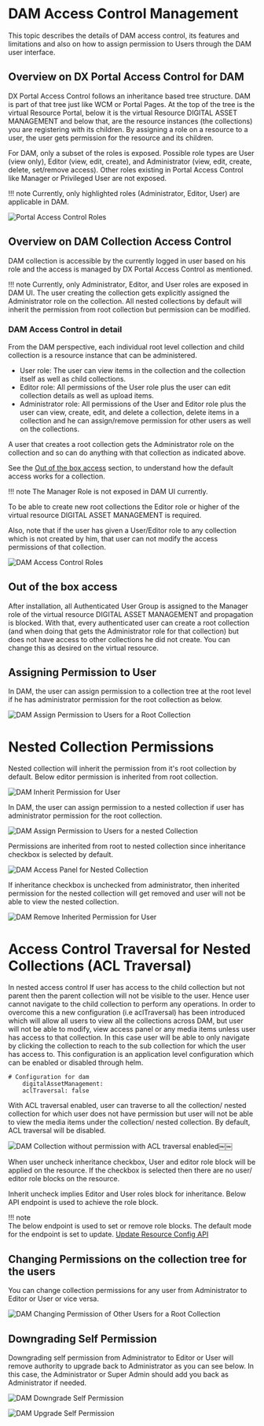 # DAM Access Control Management

This topic describes the details of DAM access control, its features and limitations and also on how to assign permission to Users through the DAM user interface.

## Overview on DX Portal Access Control for DAM

DX Portal Access Control follows an inheritance based tree structure. DAM is part of that tree just like WCM or Portal Pages. 
At the top of the tree is the virtual Resource Portal, below it is the virtual Resource DIGITAL ASSET MANAGEMENT and below that, are the resource instances (the collections) you are registering with its children. By assigning a role on a resource to a user, the user gets permission for the resource and its children.

For DAM, only a subset of the roles is exposed. Possible role types are User (view only), Editor (view, edit, create), and Administrator (view, edit, create, delete, set/remove access). Other roles existing in Portal Access Control like Manager or Privileged User are not exposed.

!!! note
    Currently, only highlighted roles (Administrator, Editor, User) are applicable in DAM.

![Portal Access Control Roles](../../../../images/access_roles_portal.png)

## Overview on DAM Collection Access Control

DAM collection is accessible by the currently logged in user based on his role and the access is managed by DX Portal Access Control as mentioned. 

!!! note
    Currently, only Administrator, Editor, and User roles are exposed in DAM UI. The user creating the collection gets explicitly assigned the Administrator role on the collection. All nested collections by default will inherit the permission from root collection but permission can be modified.

### DAM Access Control in detail

From the DAM perspective, each individual root level collection and child collection is a resource instance that can be administered.

- User role: The user can view items in the collection and the collection itself as well as child collections.
- Editor role: All permissions of the User role plus the user can edit collection details as well as upload items.
- Administrator role: All permissions of the User and Editor role plus the user can view, create, edit, and delete a collection, delete items in a collection and he can assign/remove permission for other users as well on the collections.

A user that creates a root collection gets the Administrator role on the collection and so can do anything with that collection as indicated above.

See the [Out of the box access](#Out-of-the-box-access) section, to understand how the default access works for a collection.

!!! note
    The Manager Role is not exposed in DAM UI currently.

To be able to create new root collections the Editor role or higher of the virtual resource DIGITAL ASSET MANAGEMENT is required.

Also, note that if the user has given a User/Editor role to any collection which is not created by him, that user can not modify the access permissions of that collection.

![DAM Access Control Roles](../../../../images/access_roles_dam.png)

## Out of the box access

After installation, all Authenticated User Group is assigned to the Manager role of the virtual resource DIGITAL ASSET MANAGEMENT and propagation is blocked. With that, every authenticated user can create a root collection (and when doing that gets the Administrator role for that collection) but does not have access to other collections he did not create. You can change this as desired on the virtual resource.

## Assigning Permission to User

In DAM, the user can assign permission to a collection tree at the root level if he has administrator permission for the root collection as below.

![DAM Assign Permission to Users for a Root Collection](../../../../images/access_assign_to_user.png)

# Nested Collection Permissions

Nested collection will inherit the permission from it's root collection by default. Below editor permission is inherited from root collection.

![DAM Inherit Permission for User](../../../../images/dam_inherited_permission_for_user.png)

In DAM, the user can assign permission to a nested collection if user has administrator permission for the root collection.

![DAM Assign Permission to Users for a nested Collection](../../../../images/dam_assign_permission_for_nested_collection.png)

Permissions are inherited from root to nested collection since inheritance checkbox is selected by default.

![DAM Access Panel for Nested Collection](../../../../images/dam_access_panel_for_nested_collection.png)

If inheritance checkbox is unchecked from administrator, then inherited permission for the nested collection will get removed and user will not be able to view the nested collection.

![DAM Remove Inherited Permission for User](../../../../images/dam_uncheck_inherit_checkbox.png)

# Access Control Traversal for Nested Collections (ACL Traversal)

In nested access control If user has access to the child collection but not parent then the parent collection will not be visible to the user. Hence user cannot navigate to the child collection to perform any operations. In order to overcome this a new configuration (i.e aclTraversal) has been introduced which will allow all users to view all the collections across DAM, but user will not be able to modify, view access panel or any media items unless user has access to that collection. In this case user will be able to only navigate by clicking the collection to reach to the sub collection for which the user has access to. This configuration is an application level configuration which can be enabled or disabled through helm.

```
# Configuration for dam
    digitalAssetManagement:
    aclTraversal: false 
```
With ACL traversal enabled, user can traverse to all the collection/ nested collection for which user does not have permission but user will not be able to view the media items under the collection/ nested collection. By default, ACL traversal will be disabled.

![DAM Collection without permission with ACL traversal enabled￼￼](../../../../images/dam_nested_collection_visible_acl_traversal_enabled.png)

When user uncheck inheritance checkbox, User and editor role block will be applied on the resource. If the checkbox is selected then there are no user/ editor role blocks on the resource.

Inherit uncheck implies Editor and User roles block for inheritance. Below API endpoint is used to achieve the role block.

!!! note       
    The below endpoint is used to set or remove role blocks. The default mode for the endpoint is set to update. [Update Resource Config API](https://opensource.hcltechsw.com/experience-api-documentation/ring-api/#operation/accessUpdateResourceConfig)

## Changing Permissions on the collection tree for the users

You can change collection permissions for any user from Administrator to Editor or User or vice versa.

![DAM Changing Permission of Other Users for a Root Collection](../../../../images/access_change_for_other_user.png)

## Downgrading Self Permission

Downgrading self permission from Administrator to Editor or User will remove authority to upgrade back to Administrator as you can see below. In this case, the Administrator or Super Admin should add you back as Administrator if needed.

![DAM Downgrade Self Permission](../../../../images/access_downgrade_self.png)

![DAM Upgrade Self Permission](../../../../images/access_upgrade_self_role_back_to_admin_disabled.png)
